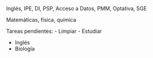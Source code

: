 Inglés, IPE, DI, PSP, Acceso a Datos, PMM, Optativa, SGE


Matemáticas, física, química

Tareas pendientes:
	- Limpiar
	- Estudiar

- Inglés
- Biología
